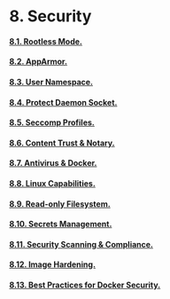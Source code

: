 # 8. Security

#### [8.1. Rootless Mode.](https://github.com/Phungvanquang/Website/blob/main/Docker/Security/8.1.%20Rootless%20Mode.md)
#### [8.2. AppArmor.](https://github.com/Phungvanquang/Website/blob/main/Docker/Security/8.2.%20AppArmor.md)
#### [8.3. User Namespace.](https://github.com/Phungvanquang/Website/blob/main/Docker/Security/8.3.%20User%20Namespace.md)
#### [8.4. Protect Daemon Socket.](https://github.com/Phungvanquang/Website/blob/main/Docker/Security/8.4.%20Protect%20Daemon%20Socket.md)
#### [8.5. Seccomp Profiles.](https://github.com/Phungvanquang/Website/blob/main/Docker/Security/8.5.%20Seccomp%20Profiles.md)
#### [8.6. Content Trust & Notary.](https://github.com/Phungvanquang/Website/blob/main/Docker/Security/8.6.%20Content%20Trust%20%26%20Notary.md)
#### [8.7. Antivirus & Docker.](https://github.com/Phungvanquang/Website/blob/main/Docker/Security/8.7.%20Antivirus%20%26%20Docker.md)
#### [8.8. Linux Capabilities.](https://github.com/Phungvanquang/Website/blob/main/Docker/Security/8.8.%20Linux%20Capabilities.md)
#### [8.9. Read-only Filesystem.]()
#### [8.10. Secrets Management.]()
#### [8.11. Security Scanning & Compliance.]()
#### [8.12. Image Hardening.]()
#### [8.13. Best Practices for Docker Security.]()
